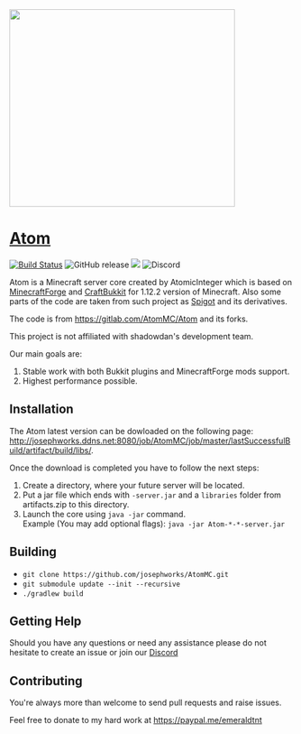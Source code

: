<img src="https://assets.gitlab-static.net/uploads/-/system/project/avatar/6581187/atom_logo1.png" width="400" height="350">

# [Atom](https://github.com/josephworks/AtomMC)

[![Build Status](https://ci.openprocesses.ml/job/jospehworks/job/AtomMC/badge/icon)](https://ci.openprocesses.ml/job/jospehworks/job/AtomMC/)
![GitHub release](https://img.shields.io/github/release-pre/josephworks/AtomMC.svg)
<a href="http://files.minecraftforge.net/maven/net/minecraftforge/forge/index_1.12.2.html"><img src="https://img.shields.io/badge/Forge-1.12.2--14.23.5.2836-brightgreen.svg?colorB=26303d"></a>
![Discord](https://img.shields.io/discord/595719397503402019.svg?color=7289DA&label=Discord)

Atom is a Minecraft server core created by AtomicInteger which is based on [MinecraftForge](https://github.com/MinecraftForge/MinecraftForge) and [CraftBukkit](https://hub.spigotmc.org/stash/projects/SPIGOT/repos/craftbukkit/browse) for 1.12.2 version of Minecraft.
Also some parts of the code are taken from such project as [Spigot](https://hub.spigotmc.org/stash/projects/SPIGOT/repos/spigot/browse)
and its derivatives.

The code is from https://gitlab.com/AtomMC/Atom and its forks.

This project is not affiliated with shadowdan's development team.

Our main goals are:
1. Stable work with both Bukkit plugins and MinecraftForge mods support.
2. Highest performance possible.

## Installation

The Atom latest version can be dowloaded on the following page: http://josephworks.ddns.net:8080/job/AtomMC/job/master/lastSuccessfulBuild/artifact/build/libs/. 

Once the download is completed you have to follow the next steps:
1. Create a directory, where your future server will be located.
2. Put a jar file which ends with `-server.jar` and a `libraries` folder from artifacts.zip to this directory.
3. Launch the core using `java -jar` command.  
    Example (You may add optional flags): `java -jar Atom-*-*-server.jar`
    
## Building
- `git clone https://github.com/josephworks/AtomMC.git`
- `git submodule update --init --recursive`
- `./gradlew build`

## Getting Help

Should you have any questions or need any assistance please do not hesitate to create an issue or join our [Discord](https://discord.gg/QjU72WG)

## Contributing

You're always more than welcome to send pull requests and raise issues.

Feel free to donate to my hard work at https://paypal.me/emeraldtnt
